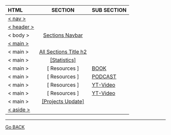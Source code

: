 | HTML                        |                                  SECTION                                  | SUB SECTION                                                    |
| :-------------------------- | :-----------------------------------------------------------------------: | :------------------------------------------------------------- |
| [< nav >](HTML/NAV.md)      |                                                                           |                                                                |
| [< header >](HTML/NAV.md)   |                                                                           |                                                                |
| < body >                    |               [Sections Navbar](HTML/Sections%20Navbar.md)                |                                                                |
| [< main >](HTML/MAIN.md)    |                                                                           |
| < main >                    | [All Sections Title h2](HTML/MAIN%20-%20%5Bsection-title-contanier%5D.md) |                                                                |
| < main >                    |         [[Statistics]](HTML/MAIN%20-%20%5B%20Statistics%20%5D.md)         |                                                                |
| < main >                    |                               [ Resources ]                               | [BOOK](HTML/MAIN%20-%20%5B%20Resources%20%5D%20BOOK.md)        |
| < main >                    |                               [ Resources ]                               | [PODCAST](HTML/MAIN%20-%20%5B%20Resources%20%5D%20YT-Video.md) |
| < main >                    |                               [ Resources ]                               | [YT-Video](HTML/MAIN%20-%20%5B%20Resources%20%5D%20PODCAST.md) |
| < main >                    |                               [ Resources ]                               | [YT-Video](HTML/MAIN%20-%20%5B%20Resources%20%5D%20PODCAST.md) |
| < main >                    |   [[Projects Update]](HTML/MAIN%20-%20%5B%20Projects%20Update%20%5D.md)   |                                                                |
| [< aside > ](HTML/ASIDE.md) |                                                                           |                                                                |

<hr>

[Go BACK](/README.md)
